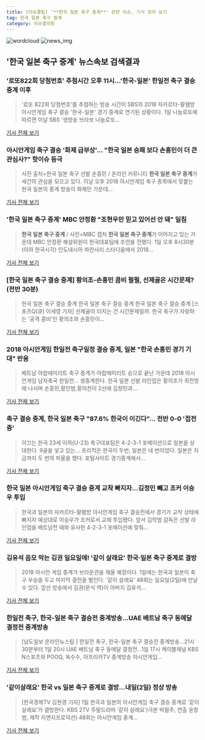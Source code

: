 ```yaml
---
title: (이슈클립) '**한국 일본 축구 중계**' 관련 이슈, 기사 모아 보기
tag: 한국 일본 축구 중계
category: 이슈클리핑
---
```

![wordcloud](https://s3.ap-northeast-2.amazonaws.com/lyrics101-wordcloud/2018-09-01-1535808669.png)
![news_img](https://user-images.githubusercontent.com/42597476/44507050-1206f400-a6e4-11e8-8d98-7ffbfebb353f.png)
## **'**한국 일본 축구 중계**'** 뉴스속보 검색결과
### '로또822회 당첨번호' 추첨시간 오후 11시…'한국-일본' 한일전 축구 결승 중계 이후

>'로또 822회 당첨번호'를 추첨하는 방송 시간이 SBS의 2018 자카르타-팔렘방 아시안게임 축구 결승 '한국-일본' 경기 중계로 연기된 상황이다. 1일 나눔로또에 따르면 이날 SBS '생방송 브라보 나눔로또...

<a href="http://news20.busan.com/controller/newsController.jsp?newsId=20180901000101" target="_blank">기사 전체 보기</a>

### 아시안게임 축구 결승 '화제 급부상'... "한국 일본 승패 보다 손흥민이 더 큰 관심사?" 핫이슈 등극

>사진 출처=한국 일본 축구 선발 손흥민 / 온라인 커뮤니티 **한국 일본 축구 중계**가 세간의 관심을 모으고 있다.   이날 오후 2018 아시안게임 축구 종목에서 맞붙는 한국 일본의 중계 방송이 화제인 가운데...

<a href="http://www.siminilbo.co.kr/news/articleView.html?idxno=578011" target="_blank">기사 전체 보기</a>

### '**한국 일본 축구 중계**' MBC 안정환 "조현우만 믿고 있어선 안 돼" 일침

>**한국 일본 축구 중계** / 사진=MBC 캡처 **한국 일본 축구 중계**가 이어지고 있는 가운데 MBC 안정환 해설위원이 한국대표팀에 조언을 전했다. 1일 오후 8시30분(이하 한국시각) 인도네시아 파칸사리 스타디움에서 2018...

<a href="http://sports.hankooki.com/lpage/entv/201809/sp20180901210628136660.htm" target="_blank">기사 전체 보기</a>

### [한국 일본 축구 결승 중계] 황의조-손흥민 콤비 펄펄, 선제골은 시간문제? (전반 30분)

>한국 일본 축구 결승 중계 한국 일본 축구 결승 중계 한국 일본 축구 결승 중계 [스포츠Q(큐) 이세영 기자] 선제골이 터지는 건 시간문제일까. 한국 축구가 자랑하는 '공격 콤비'인 황의조와 손흥민이...

<a href="http://www.sportsq.co.kr/news/articleView.html?idxno=301039" target="_blank">기사 전체 보기</a>

### 2018 아시안게임 한일전 축구일정 결승 중계, 일본 "한국 손흥민 경기 기대" 반응

>베트남 아랍에미리트 축구 중계가 아랍에미리트 승으로 끝난 가운데 2018 아시안게임 남자축국 한일전... 생중계한다. 한국 일본 선발 라인업은 황의조가 최전방에 나서며 손흥민,황인범,황의찬이 2선에 김정민과...

<a href="http://www.christiantoday.co.kr/news/315650" target="_blank">기사 전체 보기</a>

### 축구 결승 중계, 한국 일본 축구 "87.6% 한국이 이긴다"… 전반 0-0 '접전중'

>이끄는 한국 23세 이하(U-23) 축구대표팀은 4-2-3-1 포메이션으로 일본을 상대한다.  9골을 넣고 있는... 프리킥은 한국이 두번, 일본은 네 번이었다. 일본은 지금까지 두 번의 파울을 했다. 포털사이트 경기중계에서...

<a href="http://www.kyeongin.com/main/view.php?key=20180901010000099" target="_blank">기사 전체 보기</a>

### 한국 일본 아시안게임 축구 결승 중계 교착 빠지자...김정민 빼고 조커 이승우 투입

>한국과 일본의 자카르타-팔렘방 아시안게임 축구 결승전에서 경기가 교착 상태에 빠지자 예상대로 이승우가 조커로서 교체 투입됐다. 앞서 김학범 감독은 선발 라인업을 베트남전 때와 유사한 4-2-3-1 포메이션에 맞춰...

<a href="http://www.kookje.co.kr/news2011/asp/newsbody.asp?code=0600&key=20180901.99099000118" target="_blank">기사 전체 보기</a>

### 김유석 음모 막는 김권 일요일에! '같이 살래요' 한국·일본 축구 중계로 결방

>2018 아시안 게임 중계가 브라운관을 채울 예정이다. 1일에는 한국과 일본이 축구 우승을 두고 마지막 결전을 벌인다.   ‘같이 살래요’ 48회는 일요일(2일)에 만날 수 있다. 앞선 방송에서 김권(문식 역)이 아버지 김유석...

<a href="http://kpenews.com/Board.aspx?BoardNo=18396" target="_blank">기사 전체 보기</a>

### 한일전 축구, 한국-일본 축구 결승전 중계방송...UAE 베트남 축구 동메달 결정전 중계방송

>[남도일보 온라인뉴스팀 ] 한일전 축구, 한국-일본 축구 결승전 중계방송...21시 30분부터 1일 20시 UAE 베트남 축구 동메달 결정전...1일 17시 캐이블채널 KBS N스포츠와 POOQ, 옥수수, 아프리카TV 중계방송 아시안게임...

<a href="http://www.namdonews.com/news/articleView.html?idxno=488442" target="_blank">기사 전체 보기</a>

### '같이살래요' 한국 vs 일본 축구 중계로 결방…내일(2일) 정상 방송

>[한국경제TV 김현경 기자] 1일 한국과 일본의 아시안게임 축구 결승 중계로 ‘같이 살래요’가 결방한다. KBS 2TV 주말드라마 ‘같이 살래요’(극본 박필주, 연출 윤창범, 제작 지앤지프로덕션) 48회는 아시안게임 중계...

<a href="http://news.wowtv.co.kr/NewsCenter/News/Read?articleId=A201809010172&t=NN" target="_blank">기사 전체 보기</a>


